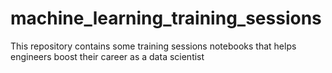 # machine_learning_training_sessions
This repository contains some training sessions notebooks that helps engineers boost their career as a data scientist
